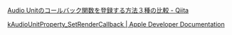 [Audio Unitのコールバック関数を登録する方法３種の比較 - Qiita](https://qiita.com/shu223/items/d80e69d603a48ad7bf68)

[kAudioUnitProperty_SetRenderCallback | Apple Developer Documentation](https://developer.apple.com/documentation/audiotoolbox/kaudiounitproperty_setrendercallback)

